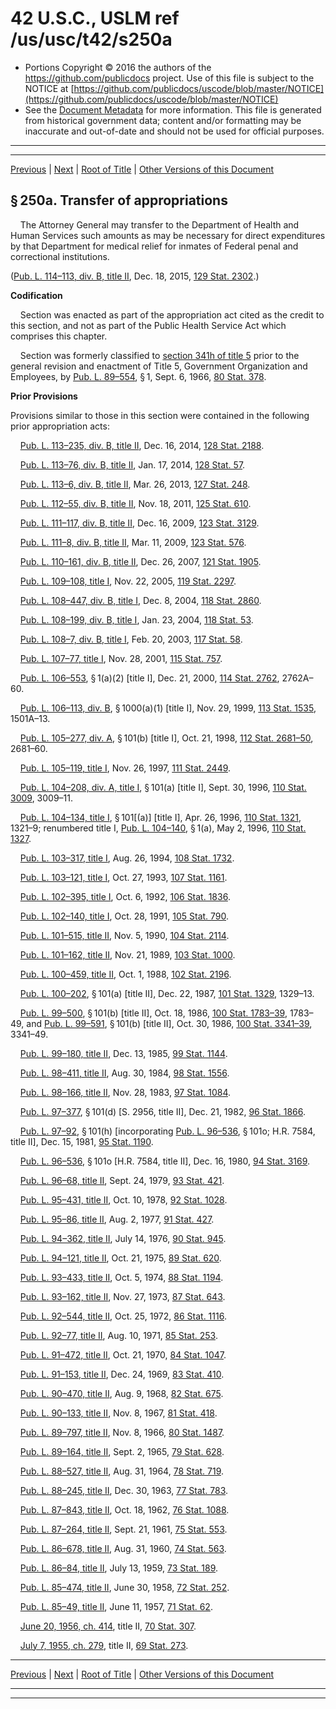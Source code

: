 ---
---

# 42 U.S.C., USLM ref /us/usc/t42/s250a

* Portions Copyright © 2016 the authors of the https://github.com/publicdocs project.
  Use of this file is subject to the NOTICE at [https://github.com/publicdocs/uscode/blob/master/NOTICE](https://github.com/publicdocs/uscode/blob/master/NOTICE)
* See the [Document Metadata](././../../../../../..//README.md) for more information.
  This file is generated from historical government data; content and/or formatting may be inaccurate and out-of-date and should not be used for official purposes.

----------
----------

[Previous](./../../../../../..//us/usc/t42/ch6A/schII/ptC/m__us_usc_t42_s250.md) | [Next](./../../../../../..//us/usc/t42/ch6A/schII/ptC/m__us_usc_t42_s251.md) | [Root of Title](./../../../../../../) | [Other Versions of this Document](https://publicdocs.github.io/go/links?ns=uslm&ref=%2Fus%2Fusc%2Ft42%2Fs250a)

## § 250a. Transfer of appropriations

    The Attorney General may transfer to the Department of Health and Human Services such amounts as may be necessary for direct expenditures by that Department for medical relief for inmates of Federal penal and correctional institutions.

([Pub. L. 114–113, div. B, title II][/us/pl/114/113/dB/tII], Dec. 18, 2015, [129 Stat. 2302][/us/stat/129/2302].)

 __Codification__ 

    Section was enacted as part of the appropriation act cited as the credit to this section, and not as part of the Public Health Service Act which comprises this chapter.

    Section was formerly classified to [section 341h of title 5][/us/usc/t5/s341h] prior to the general revision and enactment of Title 5, Government Organization and Employees, by [Pub. L. 89–554][/us/pl/89/554], § 1, Sept. 6, 1966, [80 Stat. 378][/us/stat/80/378].

 __Prior Provisions__ 

Provisions similar to those in this section were contained in the following prior appropriation acts:

    [Pub. L. 113–235, div. B, title II][/us/pl/113/235/dB/tII], Dec. 16, 2014, [128 Stat. 2188][/us/stat/128/2188].

    [Pub. L. 113–76, div. B, title II][/us/pl/113/76/dB/tII], Jan. 17, 2014, [128 Stat. 57][/us/stat/128/57].

    [Pub. L. 113–6, div. B, title II][/us/pl/113/6/dB/tII], Mar. 26, 2013, [127 Stat. 248][/us/stat/127/248].

    [Pub. L. 112–55, div. B, title II][/us/pl/112/55/dB/tII], Nov. 18, 2011, [125 Stat. 610][/us/stat/125/610].

    [Pub. L. 111–117, div. B, title II][/us/pl/111/117/dB/tII], Dec. 16, 2009, [123 Stat. 3129][/us/stat/123/3129].

    [Pub. L. 111–8, div. B, title II][/us/pl/111/8/dB/tII], Mar. 11, 2009, [123 Stat. 576][/us/stat/123/576].

    [Pub. L. 110–161, div. B, title II][/us/pl/110/161/dB/tII], Dec. 26, 2007, [121 Stat. 1905][/us/stat/121/1905].

    [Pub. L. 109–108, title I][/us/pl/109/108/tI], Nov. 22, 2005, [119 Stat. 2297][/us/stat/119/2297].

    [Pub. L. 108–447, div. B, title I][/us/pl/108/447/dB/tI], Dec. 8, 2004, [118 Stat. 2860][/us/stat/118/2860].

    [Pub. L. 108–199, div. B, title I][/us/pl/108/199/dB/tI], Jan. 23, 2004, [118 Stat. 53][/us/stat/118/53].

    [Pub. L. 108–7, div. B, title I][/us/pl/108/7/dB/tI], Feb. 20, 2003, [117 Stat. 58][/us/stat/117/58].

    [Pub. L. 107–77, title I][/us/pl/107/77/tI], Nov. 28, 2001, [115 Stat. 757][/us/stat/115/757].

    [Pub. L. 106–553][/us/pl/106/553], § 1(a)(2) \[title I\], Dec. 21, 2000, [114 Stat. 2762][/us/stat/114/2762], 2762A–60.

    [Pub. L. 106–113, div. B][/us/pl/106/113/dB], § 1000(a)(1) \[title I\], Nov. 29, 1999, [113 Stat. 1535][/us/stat/113/1535], 1501A–13.

    [Pub. L. 105–277, div. A][/us/pl/105/277/dA], § 101(b) \[title I\], Oct. 21, 1998, [112 Stat. 2681–50][/us/stat/112/2681-50], 2681–60.

    [Pub. L. 105–119, title I][/us/pl/105/119/tI], Nov. 26, 1997, [111 Stat. 2449][/us/stat/111/2449].

    [Pub. L. 104–208, div. A, title I][/us/pl/104/208/dA/tI], § 101(a) \[title I\], Sept. 30, 1996, [110 Stat. 3009][/us/stat/110/3009], 3009–11.

    [Pub. L. 104–134, title I][/us/pl/104/134/tI], § 101\[(a)\] \[title I\], Apr. 26, 1996, [110 Stat. 1321][/us/stat/110/1321], 1321–9; renumbered title I, [Pub. L. 104–140][/us/pl/104/140], § 1(a), May 2, 1996, [110 Stat. 1327][/us/stat/110/1327].

    [Pub. L. 103–317, title I][/us/pl/103/317/tI], Aug. 26, 1994, [108 Stat. 1732][/us/stat/108/1732].

    [Pub. L. 103–121, title I][/us/pl/103/121/tI], Oct. 27, 1993, [107 Stat. 1161][/us/stat/107/1161].

    [Pub. L. 102–395, title I][/us/pl/102/395/tI], Oct. 6, 1992, [106 Stat. 1836][/us/stat/106/1836].

    [Pub. L. 102–140, title I][/us/pl/102/140/tI], Oct. 28, 1991, [105 Stat. 790][/us/stat/105/790].

    [Pub. L. 101–515, title II][/us/pl/101/515/tII], Nov. 5, 1990, [104 Stat. 2114][/us/stat/104/2114].

    [Pub. L. 101–162, title II][/us/pl/101/162/tII], Nov. 21, 1989, [103 Stat. 1000][/us/stat/103/1000].

    [Pub. L. 100–459, title II][/us/pl/100/459/tII], Oct. 1, 1988, [102 Stat. 2196][/us/stat/102/2196].

    [Pub. L. 100–202][/us/pl/100/202], § 101(a) \[title II\], Dec. 22, 1987, [101 Stat. 1329][/us/stat/101/1329], 1329–13.

    [Pub. L. 99–500][/us/pl/99/500], § 101(b) \[title II\], Oct. 18, 1986, [100 Stat. 1783–39][/us/stat/100/1783-39], 1783–49, and [Pub. L. 99–591][/us/pl/99/591], § 101(b) \[title II\], Oct. 30, 1986, [100 Stat. 3341–39][/us/stat/100/3341-39], 3341–49.

    [Pub. L. 99–180, title II][/us/pl/99/180/tII], Dec. 13, 1985, [99 Stat. 1144][/us/stat/99/1144].

    [Pub. L. 98–411, title II][/us/pl/98/411/tII], Aug. 30, 1984, [98 Stat. 1556][/us/stat/98/1556].

    [Pub. L. 98–166, title II][/us/pl/98/166/tII], Nov. 28, 1983, [97 Stat. 1084][/us/stat/97/1084].

    [Pub. L. 97–377][/us/pl/97/377], § 101(d) \[S. 2956, title II\], Dec. 21, 1982, [96 Stat. 1866][/us/stat/96/1866].

    [Pub. L. 97–92][/us/pl/97/92], § 101(h) \[incorporating [Pub. L. 96–536][/us/pl/96/536], § 101o; H.R. 7584, title II\], Dec. 15, 1981, [95 Stat. 1190][/us/stat/95/1190].

    [Pub. L. 96–536][/us/pl/96/536], § 101o \[H.R. 7584, title II\], Dec. 16, 1980, [94 Stat. 3169][/us/stat/94/3169].

    [Pub. L. 96–68, title II][/us/pl/96/68/tII], Sept. 24, 1979, [93 Stat. 421][/us/stat/93/421].

    [Pub. L. 95–431, title II][/us/pl/95/431/tII], Oct. 10, 1978, [92 Stat. 1028][/us/stat/92/1028].

    [Pub. L. 95–86, title II][/us/pl/95/86/tII], Aug. 2, 1977, [91 Stat. 427][/us/stat/91/427].

    [Pub. L. 94–362, title II][/us/pl/94/362/tII], July 14, 1976, [90 Stat. 945][/us/stat/90/945].

    [Pub. L. 94–121, title II][/us/pl/94/121/tII], Oct. 21, 1975, [89 Stat. 620][/us/stat/89/620].

    [Pub. L. 93–433, title II][/us/pl/93/433/tII], Oct. 5, 1974, [88 Stat. 1194][/us/stat/88/1194].

    [Pub. L. 93–162, title II][/us/pl/93/162/tII], Nov. 27, 1973, [87 Stat. 643][/us/stat/87/643].

    [Pub. L. 92–544, title II][/us/pl/92/544/tII], Oct. 25, 1972, [86 Stat. 1116][/us/stat/86/1116].

    [Pub. L. 92–77, title II][/us/pl/92/77/tII], Aug. 10, 1971, [85 Stat. 253][/us/stat/85/253].

    [Pub. L. 91–472, title II][/us/pl/91/472/tII], Oct. 21, 1970, [84 Stat. 1047][/us/stat/84/1047].

    [Pub. L. 91–153, title II][/us/pl/91/153/tII], Dec. 24, 1969, [83 Stat. 410][/us/stat/83/410].

    [Pub. L. 90–470, title II][/us/pl/90/470/tII], Aug. 9, 1968, [82 Stat. 675][/us/stat/82/675].

    [Pub. L. 90–133, title II][/us/pl/90/133/tII], Nov. 8, 1967, [81 Stat. 418][/us/stat/81/418].

    [Pub. L. 89–797, title II][/us/pl/89/797/tII], Nov. 8, 1966, [80 Stat. 1487][/us/stat/80/1487].

    [Pub. L. 89–164, title II][/us/pl/89/164/tII], Sept. 2, 1965, [79 Stat. 628][/us/stat/79/628].

    [Pub. L. 88–527, title II][/us/pl/88/527/tII], Aug. 31, 1964, [78 Stat. 719][/us/stat/78/719].

    [Pub. L. 88–245, title II][/us/pl/88/245/tII], Dec. 30, 1963, [77 Stat. 783][/us/stat/77/783].

    [Pub. L. 87–843, title II][/us/pl/87/843/tII], Oct. 18, 1962, [76 Stat. 1088][/us/stat/76/1088].

    [Pub. L. 87–264, title II][/us/pl/87/264/tII], Sept. 21, 1961, [75 Stat. 553][/us/stat/75/553].

    [Pub. L. 86–678, title II][/us/pl/86/678/tII], Aug. 31, 1960, [74 Stat. 563][/us/stat/74/563].

    [Pub. L. 86–84, title II][/us/pl/86/84/tII], July 13, 1959, [73 Stat. 189][/us/stat/73/189].

    [Pub. L. 85–474, title II][/us/pl/85/474/tII], June 30, 1958, [72 Stat. 252][/us/stat/72/252].

    [Pub. L. 85–49, title II][/us/pl/85/49/tII], June 11, 1957, [71 Stat. 62][/us/stat/71/62].

    [June 20, 1956, ch. 414][/us/act/1956-06-20/ch414], title II, [70 Stat. 307][/us/stat/70/307].

    [July 7, 1955, ch. 279][/us/act/1955-07-07/ch279], title II, [69 Stat. 273][/us/stat/69/273].

----------

[Previous](./../../../../../..//us/usc/t42/ch6A/schII/ptC/m__us_usc_t42_s250.md) | [Next](./../../../../../..//us/usc/t42/ch6A/schII/ptC/m__us_usc_t42_s251.md) | [Root of Title](./../../../../../../) | [Other Versions of this Document](https://publicdocs.github.io/go/links?ns=uslm&ref=%2Fus%2Fusc%2Ft42%2Fs250a)

----------
----------

[/us/pl/114/113/dB/tII]: https://publicdocs.github.io/go/links?ns=uslm&ref=%2Fus%2Fpl%2F114%2F113%2FdB%2FtII
[/us/stat/129/2302]: https://publicdocs.github.io/go/links?ns=uslm&ref=%2Fus%2Fstat%2F129%2F2302
[/us/usc/t5/s341h]: https://publicdocs.github.io/go/links?ns=uslm&ref=%2Fus%2Fusc%2Ft5%2Fs341h
[/us/pl/89/554]: https://publicdocs.github.io/go/links?ns=uslm&ref=%2Fus%2Fpl%2F89%2F554
[/us/stat/80/378]: https://publicdocs.github.io/go/links?ns=uslm&ref=%2Fus%2Fstat%2F80%2F378
[/us/pl/113/235/dB/tII]: https://publicdocs.github.io/go/links?ns=uslm&ref=%2Fus%2Fpl%2F113%2F235%2FdB%2FtII
[/us/stat/128/2188]: https://publicdocs.github.io/go/links?ns=uslm&ref=%2Fus%2Fstat%2F128%2F2188
[/us/pl/113/76/dB/tII]: https://publicdocs.github.io/go/links?ns=uslm&ref=%2Fus%2Fpl%2F113%2F76%2FdB%2FtII
[/us/stat/128/57]: https://publicdocs.github.io/go/links?ns=uslm&ref=%2Fus%2Fstat%2F128%2F57
[/us/pl/113/6/dB/tII]: https://publicdocs.github.io/go/links?ns=uslm&ref=%2Fus%2Fpl%2F113%2F6%2FdB%2FtII
[/us/stat/127/248]: https://publicdocs.github.io/go/links?ns=uslm&ref=%2Fus%2Fstat%2F127%2F248
[/us/pl/112/55/dB/tII]: https://publicdocs.github.io/go/links?ns=uslm&ref=%2Fus%2Fpl%2F112%2F55%2FdB%2FtII
[/us/stat/125/610]: https://publicdocs.github.io/go/links?ns=uslm&ref=%2Fus%2Fstat%2F125%2F610
[/us/pl/111/117/dB/tII]: https://publicdocs.github.io/go/links?ns=uslm&ref=%2Fus%2Fpl%2F111%2F117%2FdB%2FtII
[/us/stat/123/3129]: https://publicdocs.github.io/go/links?ns=uslm&ref=%2Fus%2Fstat%2F123%2F3129
[/us/pl/111/8/dB/tII]: https://publicdocs.github.io/go/links?ns=uslm&ref=%2Fus%2Fpl%2F111%2F8%2FdB%2FtII
[/us/stat/123/576]: https://publicdocs.github.io/go/links?ns=uslm&ref=%2Fus%2Fstat%2F123%2F576
[/us/pl/110/161/dB/tII]: https://publicdocs.github.io/go/links?ns=uslm&ref=%2Fus%2Fpl%2F110%2F161%2FdB%2FtII
[/us/stat/121/1905]: https://publicdocs.github.io/go/links?ns=uslm&ref=%2Fus%2Fstat%2F121%2F1905
[/us/pl/109/108/tI]: https://publicdocs.github.io/go/links?ns=uslm&ref=%2Fus%2Fpl%2F109%2F108%2FtI
[/us/stat/119/2297]: https://publicdocs.github.io/go/links?ns=uslm&ref=%2Fus%2Fstat%2F119%2F2297
[/us/pl/108/447/dB/tI]: https://publicdocs.github.io/go/links?ns=uslm&ref=%2Fus%2Fpl%2F108%2F447%2FdB%2FtI
[/us/stat/118/2860]: https://publicdocs.github.io/go/links?ns=uslm&ref=%2Fus%2Fstat%2F118%2F2860
[/us/pl/108/199/dB/tI]: https://publicdocs.github.io/go/links?ns=uslm&ref=%2Fus%2Fpl%2F108%2F199%2FdB%2FtI
[/us/stat/118/53]: https://publicdocs.github.io/go/links?ns=uslm&ref=%2Fus%2Fstat%2F118%2F53
[/us/pl/108/7/dB/tI]: https://publicdocs.github.io/go/links?ns=uslm&ref=%2Fus%2Fpl%2F108%2F7%2FdB%2FtI
[/us/stat/117/58]: https://publicdocs.github.io/go/links?ns=uslm&ref=%2Fus%2Fstat%2F117%2F58
[/us/pl/107/77/tI]: https://publicdocs.github.io/go/links?ns=uslm&ref=%2Fus%2Fpl%2F107%2F77%2FtI
[/us/stat/115/757]: https://publicdocs.github.io/go/links?ns=uslm&ref=%2Fus%2Fstat%2F115%2F757
[/us/pl/106/553]: https://publicdocs.github.io/go/links?ns=uslm&ref=%2Fus%2Fpl%2F106%2F553
[/us/stat/114/2762]: https://publicdocs.github.io/go/links?ns=uslm&ref=%2Fus%2Fstat%2F114%2F2762
[/us/pl/106/113/dB]: https://publicdocs.github.io/go/links?ns=uslm&ref=%2Fus%2Fpl%2F106%2F113%2FdB
[/us/stat/113/1535]: https://publicdocs.github.io/go/links?ns=uslm&ref=%2Fus%2Fstat%2F113%2F1535
[/us/pl/105/277/dA]: https://publicdocs.github.io/go/links?ns=uslm&ref=%2Fus%2Fpl%2F105%2F277%2FdA
[/us/stat/112/2681-50]: https://publicdocs.github.io/go/links?ns=uslm&ref=%2Fus%2Fstat%2F112%2F2681-50
[/us/pl/105/119/tI]: https://publicdocs.github.io/go/links?ns=uslm&ref=%2Fus%2Fpl%2F105%2F119%2FtI
[/us/stat/111/2449]: https://publicdocs.github.io/go/links?ns=uslm&ref=%2Fus%2Fstat%2F111%2F2449
[/us/pl/104/208/dA/tI]: https://publicdocs.github.io/go/links?ns=uslm&ref=%2Fus%2Fpl%2F104%2F208%2FdA%2FtI
[/us/stat/110/3009]: https://publicdocs.github.io/go/links?ns=uslm&ref=%2Fus%2Fstat%2F110%2F3009
[/us/pl/104/134/tI]: https://publicdocs.github.io/go/links?ns=uslm&ref=%2Fus%2Fpl%2F104%2F134%2FtI
[/us/stat/110/1321]: https://publicdocs.github.io/go/links?ns=uslm&ref=%2Fus%2Fstat%2F110%2F1321
[/us/pl/104/140]: https://publicdocs.github.io/go/links?ns=uslm&ref=%2Fus%2Fpl%2F104%2F140
[/us/stat/110/1327]: https://publicdocs.github.io/go/links?ns=uslm&ref=%2Fus%2Fstat%2F110%2F1327
[/us/pl/103/317/tI]: https://publicdocs.github.io/go/links?ns=uslm&ref=%2Fus%2Fpl%2F103%2F317%2FtI
[/us/stat/108/1732]: https://publicdocs.github.io/go/links?ns=uslm&ref=%2Fus%2Fstat%2F108%2F1732
[/us/pl/103/121/tI]: https://publicdocs.github.io/go/links?ns=uslm&ref=%2Fus%2Fpl%2F103%2F121%2FtI
[/us/stat/107/1161]: https://publicdocs.github.io/go/links?ns=uslm&ref=%2Fus%2Fstat%2F107%2F1161
[/us/pl/102/395/tI]: https://publicdocs.github.io/go/links?ns=uslm&ref=%2Fus%2Fpl%2F102%2F395%2FtI
[/us/stat/106/1836]: https://publicdocs.github.io/go/links?ns=uslm&ref=%2Fus%2Fstat%2F106%2F1836
[/us/pl/102/140/tI]: https://publicdocs.github.io/go/links?ns=uslm&ref=%2Fus%2Fpl%2F102%2F140%2FtI
[/us/stat/105/790]: https://publicdocs.github.io/go/links?ns=uslm&ref=%2Fus%2Fstat%2F105%2F790
[/us/pl/101/515/tII]: https://publicdocs.github.io/go/links?ns=uslm&ref=%2Fus%2Fpl%2F101%2F515%2FtII
[/us/stat/104/2114]: https://publicdocs.github.io/go/links?ns=uslm&ref=%2Fus%2Fstat%2F104%2F2114
[/us/pl/101/162/tII]: https://publicdocs.github.io/go/links?ns=uslm&ref=%2Fus%2Fpl%2F101%2F162%2FtII
[/us/stat/103/1000]: https://publicdocs.github.io/go/links?ns=uslm&ref=%2Fus%2Fstat%2F103%2F1000
[/us/pl/100/459/tII]: https://publicdocs.github.io/go/links?ns=uslm&ref=%2Fus%2Fpl%2F100%2F459%2FtII
[/us/stat/102/2196]: https://publicdocs.github.io/go/links?ns=uslm&ref=%2Fus%2Fstat%2F102%2F2196
[/us/pl/100/202]: https://publicdocs.github.io/go/links?ns=uslm&ref=%2Fus%2Fpl%2F100%2F202
[/us/stat/101/1329]: https://publicdocs.github.io/go/links?ns=uslm&ref=%2Fus%2Fstat%2F101%2F1329
[/us/pl/99/500]: https://publicdocs.github.io/go/links?ns=uslm&ref=%2Fus%2Fpl%2F99%2F500
[/us/stat/100/1783-39]: https://publicdocs.github.io/go/links?ns=uslm&ref=%2Fus%2Fstat%2F100%2F1783-39
[/us/pl/99/591]: https://publicdocs.github.io/go/links?ns=uslm&ref=%2Fus%2Fpl%2F99%2F591
[/us/stat/100/3341-39]: https://publicdocs.github.io/go/links?ns=uslm&ref=%2Fus%2Fstat%2F100%2F3341-39
[/us/pl/99/180/tII]: https://publicdocs.github.io/go/links?ns=uslm&ref=%2Fus%2Fpl%2F99%2F180%2FtII
[/us/stat/99/1144]: https://publicdocs.github.io/go/links?ns=uslm&ref=%2Fus%2Fstat%2F99%2F1144
[/us/pl/98/411/tII]: https://publicdocs.github.io/go/links?ns=uslm&ref=%2Fus%2Fpl%2F98%2F411%2FtII
[/us/stat/98/1556]: https://publicdocs.github.io/go/links?ns=uslm&ref=%2Fus%2Fstat%2F98%2F1556
[/us/pl/98/166/tII]: https://publicdocs.github.io/go/links?ns=uslm&ref=%2Fus%2Fpl%2F98%2F166%2FtII
[/us/stat/97/1084]: https://publicdocs.github.io/go/links?ns=uslm&ref=%2Fus%2Fstat%2F97%2F1084
[/us/pl/97/377]: https://publicdocs.github.io/go/links?ns=uslm&ref=%2Fus%2Fpl%2F97%2F377
[/us/stat/96/1866]: https://publicdocs.github.io/go/links?ns=uslm&ref=%2Fus%2Fstat%2F96%2F1866
[/us/pl/97/92]: https://publicdocs.github.io/go/links?ns=uslm&ref=%2Fus%2Fpl%2F97%2F92
[/us/pl/96/536]: https://publicdocs.github.io/go/links?ns=uslm&ref=%2Fus%2Fpl%2F96%2F536
[/us/stat/95/1190]: https://publicdocs.github.io/go/links?ns=uslm&ref=%2Fus%2Fstat%2F95%2F1190
[/us/pl/96/536]: https://publicdocs.github.io/go/links?ns=uslm&ref=%2Fus%2Fpl%2F96%2F536
[/us/stat/94/3169]: https://publicdocs.github.io/go/links?ns=uslm&ref=%2Fus%2Fstat%2F94%2F3169
[/us/pl/96/68/tII]: https://publicdocs.github.io/go/links?ns=uslm&ref=%2Fus%2Fpl%2F96%2F68%2FtII
[/us/stat/93/421]: https://publicdocs.github.io/go/links?ns=uslm&ref=%2Fus%2Fstat%2F93%2F421
[/us/pl/95/431/tII]: https://publicdocs.github.io/go/links?ns=uslm&ref=%2Fus%2Fpl%2F95%2F431%2FtII
[/us/stat/92/1028]: https://publicdocs.github.io/go/links?ns=uslm&ref=%2Fus%2Fstat%2F92%2F1028
[/us/pl/95/86/tII]: https://publicdocs.github.io/go/links?ns=uslm&ref=%2Fus%2Fpl%2F95%2F86%2FtII
[/us/stat/91/427]: https://publicdocs.github.io/go/links?ns=uslm&ref=%2Fus%2Fstat%2F91%2F427
[/us/pl/94/362/tII]: https://publicdocs.github.io/go/links?ns=uslm&ref=%2Fus%2Fpl%2F94%2F362%2FtII
[/us/stat/90/945]: https://publicdocs.github.io/go/links?ns=uslm&ref=%2Fus%2Fstat%2F90%2F945
[/us/pl/94/121/tII]: https://publicdocs.github.io/go/links?ns=uslm&ref=%2Fus%2Fpl%2F94%2F121%2FtII
[/us/stat/89/620]: https://publicdocs.github.io/go/links?ns=uslm&ref=%2Fus%2Fstat%2F89%2F620
[/us/pl/93/433/tII]: https://publicdocs.github.io/go/links?ns=uslm&ref=%2Fus%2Fpl%2F93%2F433%2FtII
[/us/stat/88/1194]: https://publicdocs.github.io/go/links?ns=uslm&ref=%2Fus%2Fstat%2F88%2F1194
[/us/pl/93/162/tII]: https://publicdocs.github.io/go/links?ns=uslm&ref=%2Fus%2Fpl%2F93%2F162%2FtII
[/us/stat/87/643]: https://publicdocs.github.io/go/links?ns=uslm&ref=%2Fus%2Fstat%2F87%2F643
[/us/pl/92/544/tII]: https://publicdocs.github.io/go/links?ns=uslm&ref=%2Fus%2Fpl%2F92%2F544%2FtII
[/us/stat/86/1116]: https://publicdocs.github.io/go/links?ns=uslm&ref=%2Fus%2Fstat%2F86%2F1116
[/us/pl/92/77/tII]: https://publicdocs.github.io/go/links?ns=uslm&ref=%2Fus%2Fpl%2F92%2F77%2FtII
[/us/stat/85/253]: https://publicdocs.github.io/go/links?ns=uslm&ref=%2Fus%2Fstat%2F85%2F253
[/us/pl/91/472/tII]: https://publicdocs.github.io/go/links?ns=uslm&ref=%2Fus%2Fpl%2F91%2F472%2FtII
[/us/stat/84/1047]: https://publicdocs.github.io/go/links?ns=uslm&ref=%2Fus%2Fstat%2F84%2F1047
[/us/pl/91/153/tII]: https://publicdocs.github.io/go/links?ns=uslm&ref=%2Fus%2Fpl%2F91%2F153%2FtII
[/us/stat/83/410]: https://publicdocs.github.io/go/links?ns=uslm&ref=%2Fus%2Fstat%2F83%2F410
[/us/pl/90/470/tII]: https://publicdocs.github.io/go/links?ns=uslm&ref=%2Fus%2Fpl%2F90%2F470%2FtII
[/us/stat/82/675]: https://publicdocs.github.io/go/links?ns=uslm&ref=%2Fus%2Fstat%2F82%2F675
[/us/pl/90/133/tII]: https://publicdocs.github.io/go/links?ns=uslm&ref=%2Fus%2Fpl%2F90%2F133%2FtII
[/us/stat/81/418]: https://publicdocs.github.io/go/links?ns=uslm&ref=%2Fus%2Fstat%2F81%2F418
[/us/pl/89/797/tII]: https://publicdocs.github.io/go/links?ns=uslm&ref=%2Fus%2Fpl%2F89%2F797%2FtII
[/us/stat/80/1487]: https://publicdocs.github.io/go/links?ns=uslm&ref=%2Fus%2Fstat%2F80%2F1487
[/us/pl/89/164/tII]: https://publicdocs.github.io/go/links?ns=uslm&ref=%2Fus%2Fpl%2F89%2F164%2FtII
[/us/stat/79/628]: https://publicdocs.github.io/go/links?ns=uslm&ref=%2Fus%2Fstat%2F79%2F628
[/us/pl/88/527/tII]: https://publicdocs.github.io/go/links?ns=uslm&ref=%2Fus%2Fpl%2F88%2F527%2FtII
[/us/stat/78/719]: https://publicdocs.github.io/go/links?ns=uslm&ref=%2Fus%2Fstat%2F78%2F719
[/us/pl/88/245/tII]: https://publicdocs.github.io/go/links?ns=uslm&ref=%2Fus%2Fpl%2F88%2F245%2FtII
[/us/stat/77/783]: https://publicdocs.github.io/go/links?ns=uslm&ref=%2Fus%2Fstat%2F77%2F783
[/us/pl/87/843/tII]: https://publicdocs.github.io/go/links?ns=uslm&ref=%2Fus%2Fpl%2F87%2F843%2FtII
[/us/stat/76/1088]: https://publicdocs.github.io/go/links?ns=uslm&ref=%2Fus%2Fstat%2F76%2F1088
[/us/pl/87/264/tII]: https://publicdocs.github.io/go/links?ns=uslm&ref=%2Fus%2Fpl%2F87%2F264%2FtII
[/us/stat/75/553]: https://publicdocs.github.io/go/links?ns=uslm&ref=%2Fus%2Fstat%2F75%2F553
[/us/pl/86/678/tII]: https://publicdocs.github.io/go/links?ns=uslm&ref=%2Fus%2Fpl%2F86%2F678%2FtII
[/us/stat/74/563]: https://publicdocs.github.io/go/links?ns=uslm&ref=%2Fus%2Fstat%2F74%2F563
[/us/pl/86/84/tII]: https://publicdocs.github.io/go/links?ns=uslm&ref=%2Fus%2Fpl%2F86%2F84%2FtII
[/us/stat/73/189]: https://publicdocs.github.io/go/links?ns=uslm&ref=%2Fus%2Fstat%2F73%2F189
[/us/pl/85/474/tII]: https://publicdocs.github.io/go/links?ns=uslm&ref=%2Fus%2Fpl%2F85%2F474%2FtII
[/us/stat/72/252]: https://publicdocs.github.io/go/links?ns=uslm&ref=%2Fus%2Fstat%2F72%2F252
[/us/pl/85/49/tII]: https://publicdocs.github.io/go/links?ns=uslm&ref=%2Fus%2Fpl%2F85%2F49%2FtII
[/us/stat/71/62]: https://publicdocs.github.io/go/links?ns=uslm&ref=%2Fus%2Fstat%2F71%2F62
[/us/act/1956-06-20/ch414]: https://publicdocs.github.io/go/links?ns=uslm&ref=%2Fus%2Fact%2F1956-06-20%2Fch414
[/us/stat/70/307]: https://publicdocs.github.io/go/links?ns=uslm&ref=%2Fus%2Fstat%2F70%2F307
[/us/act/1955-07-07/ch279]: https://publicdocs.github.io/go/links?ns=uslm&ref=%2Fus%2Fact%2F1955-07-07%2Fch279
[/us/stat/69/273]: https://publicdocs.github.io/go/links?ns=uslm&ref=%2Fus%2Fstat%2F69%2F273


